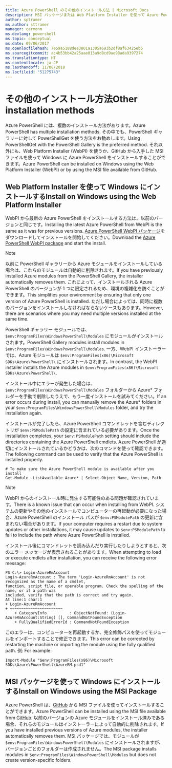 ```yaml
---
title: Azure PowerShell のその他のインストール方法 | Microsoft Docs
description: MSI パッケージまたは Web Platform Installer を使って Azure PowerShell をインストールする方法について説明します。
author: sptramer
ms.author: sttramer
manager: carmonm
ms.devlang: powershell
ms.topic: conceptual
ms.date: 09/06/2017
ms.openlocfilehash: 7e59a5188dee3801a1305a693b2df8af63425eb5
ms.sourcegitcommit: ac4b53bb42a25aae013a9d8cd9ae98ada9397274
ms.translationtype: HT
ms.contentlocale: ja-JP
ms.lasthandoff: 11/08/2018
ms.locfileid: "51275743"
---
```

# <a name="other-installation-methods"></a><span data-ttu-id="11d1e-103">その他のインストール方法</span><span class="sxs-lookup"><span data-stu-id="11d1e-103">Other installation methods</span></span>

<span data-ttu-id="11d1e-104">Azure PowerShell には、複数のインストール方法があります。</span><span class="sxs-lookup"><span data-stu-id="11d1e-104">Azure PowerShell has multiple installation methods.</span></span> <span data-ttu-id="11d1e-105">その中でも、PowerShell ギャラリーに対して PowerShellGet を使う方法をお勧めします。</span><span class="sxs-lookup"><span data-stu-id="11d1e-105">Using PowerShellGet with the PowerShell Gallery is the preferred method.</span></span> <span data-ttu-id="11d1e-106">それ以外にも、Web Platform Installer (WebPI) を使うか、GitHub から入手した MSI ファイルを使って Windows に Azure PowerShell をインストールすることができます。</span><span class="sxs-lookup"><span data-stu-id="11d1e-106">Azure PowerShell can be installed on Windows using the Web Platform Installer (WebPI) or by using the MSI file available from GitHub.</span></span>
 
## <a name="install-on-windows-using-the-web-platform-installer"></a><span data-ttu-id="11d1e-107">Web Platform Installer を使って Windows にインストールする</span><span class="sxs-lookup"><span data-stu-id="11d1e-107">Install on Windows using the Web Platform Installer</span></span>

<span data-ttu-id="11d1e-108">WebPI から最新の Azure PowerShell をインストールする方法は、以前のバージョンと同じです。</span><span class="sxs-lookup"><span data-stu-id="11d1e-108">Installing the latest Azure PowerShell from WebPI is the same as it was for previous versions.</span></span>
<span data-ttu-id="11d1e-109">[Azure PowerShell WebPI パッケージ](http://aka.ms/webpi-azps)をダウンロードしてインストールを開始してください。</span><span class="sxs-lookup"><span data-stu-id="11d1e-109">Download the [Azure PowerShell WebPI package](http://aka.ms/webpi-azps) and start the install.</span></span>

> [!NOTE]
> <span data-ttu-id="11d1e-110">以前に PowerShell ギャラリーから Azure モジュールをインストールしている場合は、これらのモジュールは自動的に削除されます。</span><span class="sxs-lookup"><span data-stu-id="11d1e-110">If you have previously installed Azure modules from the PowerShell Gallery, the installer automatically removes them.</span></span> <span data-ttu-id="11d1e-111">これによって、インストールされる Azure PowerShell のバージョンが 1 つに限定されるため、環境の複雑化を防ぐことができます。</span><span class="sxs-lookup"><span data-stu-id="11d1e-111">This simplifies your environment by ensuring that only one version of Azure PowerShell is installed.</span></span> <span data-ttu-id="11d1e-112">ただし場合によっては、同時に複数のバージョンをインストールしなければならないケースもあります。</span><span class="sxs-lookup"><span data-stu-id="11d1e-112">However, there are scenarios where you may need multiple versions installed at the same time.</span></span>
>
> <span data-ttu-id="11d1e-113">PowerShell ギャラリー モジュールでは、`$env:ProgramFiles\WindowsPowerShell\Modules` にモジュールがインストールされます。</span><span class="sxs-lookup"><span data-stu-id="11d1e-113">PowerShell Gallery modules install modules in `$env:ProgramFiles\WindowsPowerShell\Modules`.</span></span> <span data-ttu-id="11d1e-114">一方、WebPI インストーラーでは、Azure モジュールは `$env:ProgramFiles(x86)\Microsoft SDKs\Azure\PowerShell\` にインストールされます。</span><span class="sxs-lookup"><span data-stu-id="11d1e-114">In contrast, the WebPI installer installs the Azure modules in `$env:ProgramFiles(x86)\Microsoft SDKs\Azure\PowerShell\`.</span></span>
>
> <span data-ttu-id="11d1e-115">インストール中にエラーが発生した場合は、`$env:ProgramFiles\WindowsPowerShell\Modules` フォルダーから Azure\* フォルダーを手動で削除したうえで、もう一度インストールを試みてください。</span><span class="sxs-lookup"><span data-stu-id="11d1e-115">If an error occurs during install, you can manually remove the Azure\* folders in your `$env:ProgramFiles\WindowsPowerShell\Modules` folder, and try the installation again.</span></span>

<span data-ttu-id="11d1e-116">インストールが完了したら、Azure PowerShell コマンドレットを含むディレクトリが `$env:PSModulePath` の設定に含まれている必要があります。</span><span class="sxs-lookup"><span data-stu-id="11d1e-116">Once the installation completes, your `$env:PSModulePath` setting should include the directories containing the Azure PowerShell cmdlets.</span></span> <span data-ttu-id="11d1e-117">Azure PowerShell が適切にインストールされているかどうかは、次のコマンドを使って確認できます。</span><span class="sxs-lookup"><span data-stu-id="11d1e-117">The following command can be used to verify that the Azure PowerShell is installed properly.</span></span>

```powershell-interactive
# To make sure the Azure PowerShell module is available after you install
Get-Module -ListAvailable Azure* | Select-Object Name, Version, Path
```

> [!NOTE]
> <span data-ttu-id="11d1e-118">WebPI からのインストール時に発生する可能性のある問題が確認されています。</span><span class="sxs-lookup"><span data-stu-id="11d1e-118">There is a known issue that can occur when installing from WebPI.</span></span> <span data-ttu-id="11d1e-119">システムの更新やその他のインストールでコンピューターの再起動が必要になった場合、Azure PowerShell のインストール パスが `$env:PSModulePath` の更新に含まれない場合があります。</span><span class="sxs-lookup"><span data-stu-id="11d1e-119">If your computer requires a restart due to system updates or other installations, it may cause updates to `$env:PSModulePath` to fail to include the path where Azure PowerShell is installed.</span></span>

<span data-ttu-id="11d1e-120">インストール後にコマンドレットを読み込んだり実行したりしようとすると、次のエラー メッセージが表示されることがあります。</span><span class="sxs-lookup"><span data-stu-id="11d1e-120">When attempting to load or execute cmdlets after installation, you can receive the following error message:</span></span>

```output
PS C:\> Login-AzureRmAccount
Login-AzureRmAccount : The term 'Login-AzureRmAccount' is not recognized as the name of a cmdlet,
function, script file, or operable program. Check the spelling of the name, or if a path was
included, verify that the path is correct and try again.
At line:1 char:1
+ Login-AzureRmAccount
+ ~~~~~~~~~~~~~~~~~~~~~~~
    + CategoryInfo          : ObjectNotFound: (Login-AzureRmAccount:String) [], CommandNotFoundException
    + FullyQualifiedErrorId : CommandNotFoundException
```

<span data-ttu-id="11d1e-121">このエラーは、コンピューターを再起動するか、完全修飾パスを使ってモジュールをインポートすることで修正できます。</span><span class="sxs-lookup"><span data-stu-id="11d1e-121">This error can be corrected by restarting the machine or importing the module using the fully qualified path.</span></span> <span data-ttu-id="11d1e-122">例: </span><span class="sxs-lookup"><span data-stu-id="11d1e-122">For example:</span></span>

```powershell-interactive
Import-Module "$env:ProgramFiles(x86)\Microsoft SDKs\Azure\PowerShell\AzureRM.psd1"
```

## <a name="install-on-windows-using-the-msi-package"></a><span data-ttu-id="11d1e-123">MSI パッケージを使って Windows にインストールする</span><span class="sxs-lookup"><span data-stu-id="11d1e-123">Install on Windows using the MSI Package</span></span>

<span data-ttu-id="11d1e-124">Azure PowerShell は、[GitHub](https://github.com/Azure/azure-powershell/releases/latest) から MSI ファイルを使ってインストールすることができます。</span><span class="sxs-lookup"><span data-stu-id="11d1e-124">Azure PowerShell can be installed using the MSI file available from [GitHub](https://github.com/Azure/azure-powershell/releases/latest).</span></span> <span data-ttu-id="11d1e-125">以前のバージョンの Azure モジュールをインストール済みである場合、それらのモジュールはインストーラーによって自動的に削除されます。</span><span class="sxs-lookup"><span data-stu-id="11d1e-125">If you have installed previous versions of Azure modules, the installer automatically removes them.</span></span> <span data-ttu-id="11d1e-126">MSI パッケージでは、モジュールが `$env:ProgramFiles\WindowsPowerShell\Modules` にインストールされますが、バージョンごとのフォルダーは作成されません。</span><span class="sxs-lookup"><span data-stu-id="11d1e-126">The MSI package installs modules in `$env:ProgramFiles\WindowsPowerShell\Modules` but does not create version-specific folders.</span></span>

